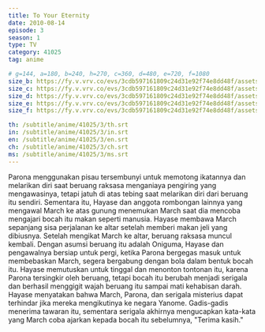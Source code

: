 ```yaml
---
title: To Your Eternity
date: 2010-08-14
episode: 3
season: 1
type: TV
category: 41025
tag: anime

# g=144, a=180, b=240, h=270, c=360, d=480, e=720, f=1080
size_b: https://fy.v.vrv.co/evs/3cdb597161809c24d31e92f74e8dd48f/assets/4aaf2a260d9e322a2c9d3a592c051575_4037484.mp4
size_c: https://fy.v.vrv.co/evs/3cdb597161809c24d31e92f74e8dd48f/assets/4aaf2a260d9e322a2c9d3a592c051575_4037483.mp4
size_d: https://fy.v.vrv.co/evs/3cdb597161809c24d31e92f74e8dd48f/assets/4aaf2a260d9e322a2c9d3a592c051575_4037485.mp4
size_e: https://fy.v.vrv.co/evs/3cdb597161809c24d31e92f74e8dd48f/assets/4aaf2a260d9e322a2c9d3a592c051575_4037486.mp4
size_f: https://fy.v.vrv.co/evs/3cdb597161809c24d31e92f74e8dd48f/assets/4aaf2a260d9e322a2c9d3a592c051575_4037487.mp4

th: /subtitle/anime/41025/3/th.srt
in: /subtitle/anime/41025/3/in.srt
en: /subtitle/anime/41025/3/en.srt
ch: /subtitle/anime/41025/3/ch.srt
ms: /subtitle/anime/41025/3/ms.srt
---
```

Parona menggunakan pisau tersembunyi untuk memotong ikatannya dan melarikan diri saat beruang raksasa menganiaya pengiring yang mengawasinya, tetapi jatuh di atas tebing saat melarikan diri dari beruang itu sendiri. Sementara itu, Hayase dan anggota rombongan lainnya yang mengawal March ke atas gunung menemukan March saat dia mencoba mengajari bocah itu makan seperti manusia. Hayase membawa March sepanjang sisa perjalanan ke altar setelah memberi makan jeli yang dibiusnya. Setelah mengikat March ke altar, beruang raksasa muncul kembali. Dengan asumsi beruang itu adalah Oniguma, Hayase dan pengawalnya bersiap untuk pergi, ketika Parona bergegas masuk untuk membebaskan March, segera bergabung dengan bola dalam bentuk bocah itu. Hayase memutuskan untuk tinggal dan menonton tontonan itu, karena Parona tersingkir oleh beruang, tetapi bocah itu berubah menjadi serigala dan berhasil menggigit wajah beruang itu sampai mati kehabisan darah. Hayase menyatakan bahwa March, Parona, dan serigala misterius dapat terhindar jika mereka mengikutinya ke negara Yanome. Gadis-gadis menerima tawaran itu, sementara serigala akhirnya mengucapkan kata-kata yang March coba ajarkan kepada bocah itu sebelumnya, "Terima kasih."
